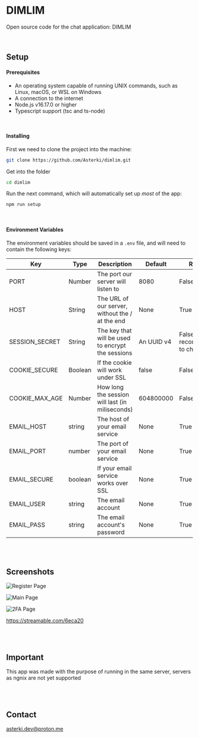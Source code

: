 # DIMLIM

Open source code for the chat application: DIMLIM

<br />

## Setup

#### Prerequisites

-   An operating system capable of running UNIX commands, such as Linux, macOS, or WSL on Windows
-   A connection to the internet
-   Node.js v16.17.0 or higher
-   Typescript support (tsc and ts-node)

<br />

#### Installing

First we need to clone the project into the machine:

```bash
git clone https://github.com/Asterki/dimlim.git
```

Get into the folder

```bash
cd dimlim
```

Run the next command, which will automatically set up _most_ of the app:

```bash
npm run setup
```

<br />

#### Environment Variables

The environment variables should be saved in a `.env` file, and will need to contain the following keys:

| Key            | Type    | Description                                       | Default    | Required                           | Example                        |
| -------------- | ------- | ------------------------------------------------- | ---------- | ---------------------------------- | ------------------------------ |
| PORT           | Number  | The port our server will listen to                | 8080       | False                              | 80                             |
| HOST           | String  | The URL of our server, without the / at the end   | None       | True                               | <http://example.com>           |
| SESSION_SECRET | String  | The key that will be used to encrypt the sessions | An UUID v4 | False, but recommendable to change | DK2h2vBb771PL57E7PejhIwZWSY1sL |
| COOKIE_SECURE  | Boolean | If the cookie will work under SSL                 | false      | False                              | true                           |
| COOKIE_MAX_AGE | Number  | How long the session will last (in miliseconds)   | 604800000  | False                              | 2419200000                     |
| EMAIL_HOST     | string  | The host of your email service                    | None       | True                               | smtp.gmail.com                 |
| EMAIL_PORT     | number  | The port of your email service                    | None       | True                               | 465                            |
| EMAIL_SECURE   | boolean | If your email service works over SSL              | None       | True                               | true                           |
| EMAIL_USER     | string  | The email account                                 | None       | True                               | email@example.com              |
| EMAIL_PASS     | string  | The email account's password                      | None       | True                               | keyboardcat                    |

<br /><br />

## Screenshots

![Register Page](https://www.imgbly.com/ib/plKEO0l67F.png)

![Main Page](https://www.imgbly.com/ib/KG1MH3AA05.png)

![2FA Page](https://www.imgbly.com/ib/L9CLE4KMfJ.png)

<https://streamable.com/6eca20>

<br />
<br />

## Important

This app was made with the purpose of running in the same server, servers as ngnix are not yet supported

<br />
<br />

## Contact

asterki.dev@proton.me
